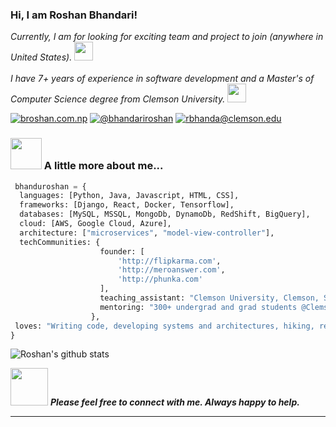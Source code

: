 ### Hi, I am Roshan Bhandari!

<!--
**bhanduroshan/bhanduroshan** is a ✨ _special_ ✨ repository because its `README.md` (this file) appears on your GitHub profile.

<h2> Hi, I'm Roshan Bhandari! <!--<img src="https://media.giphy.com/media/mGcNjsfWAjY5AEZNw6/giphy.gif" width="50">--></h2>

<p><em> Currently, I am for looking for exciting team and project to join (anywhere in United States).  <img src="https://media.giphy.com/media/WUlplcMpOCEmTGBtBW/giphy.gif" width="30"></br></br> I have 7+ years of experience in software development and a Master's of Computer Science degree from Clemson University. <img src="https://media.giphy.com/media/fYSnHlufseco8Fh93Z/giphy.gif" width="30"></br>
</em></p>

[![broshan.com.np](https://img.shields.io/static/v1?label=broshan.com.np&message=%20&color=yellow&logo=&style=flat-square&logoColor=white)](http://broshan.com.np/) [![@bhandariroshan](https://img.shields.io/static/v1?label=linkedin&message=%20&color=orange&logo=LinkedIn&style=flat-square&logoColor=white)](https://www.linkedin.com/in/bhandariroshan/) [![rbhanda@clemson.edu](https://img.shields.io/static/v1?label=rbhanda@clemson.edu&message=%20&color=red&logo=gmail&style=flat-square&logoColor=white)](mailto:rbhanda@clemson.edu)


### <img src="https://media.giphy.com/media/VgCDAzcKvsR6OM0uWg/giphy.gif" width="50"> A little more about me...  

```python
 bhanduroshan = {
  languages: [Python, Java, Javascript, HTML, CSS],
  frameworks: [Django, React, Docker, Tensorflow],
  databases: [MySQL, MSSQL, MongoDb, DynamoDb, RedShift, BigQuery],
  cloud: [AWS, Google Cloud, Azure],
  architecture: ["microservices", "model-view-controller"],
  techCommunities: {
                    founder: [
                        'http://flipkarma.com', 
                        'http://meroanswer.com', 
                        'http://phunka.com'
                    ],
                    teaching_assistant: "Clemson University, Clemson, SC",
                    mentoring: "300+ undergrad and grad students @Clemson University"
                  },
 loves: "Writing code, developing systems and architectures, hiking, reading!"
}
```

![Roshan's github stats](https://github-readme-stats.vercel.app/api?username=bhanduroshan&hide=["contribs","issues"])

<img src="https://media.giphy.com/media/LnQjpWaON8nhr21vNW/giphy.gif" width="60"> <em><b> Please feel free to connect with me. Always happy to help. </b></em>

---



